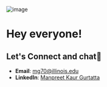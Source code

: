 ![image](https://github.com/manpreet0204/manpreet0204/assets/147951230/8b8174aa-1073-4b82-a93e-67d2391e5855)


# Hey everyone!


## Let's Connect and chat🤝

- **Email**: [mg70@illinois.edu](mailto:mg70@illinois.edu)
- **LinkedIn**: [Manpreet Kaur Gurtatta](https://www.linkedin.com/in/manpreet-kaur-gurtatta-9634ab19b/)
